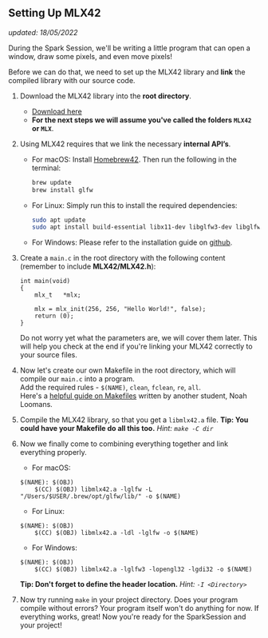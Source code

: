 ## Setting Up MLX42
*updated: 18/05/2022*

During the Spark Session, we'll be writing a little program that can open a window, draw some pixels, and even move pixels!

Before we can do that, we need to set up the MLX42 library and **link** the compiled library with our source code.

1. Download the MLX42 library into the **root directory**.
	- [Download here](https://github.com/codam-coding-college/MLX42)
    - **For the next steps we will assume you've called the folders `MLX42` or `MLX`**.

2. Using MLX42 requires that we link the necessary **internal API’s**.

    - For macOS: Install [Homebrew42](https://github.com/kube/42homebrew). Then run the following in the terminal:
		```bash
		brew update
		brew install glfw
		```

    - For Linux: Simply run this to install the required dependencies:
		```bash
		sudo apt update
		sudo apt install build-essential libx11-dev libglfw3-dev libglfw3 xorg-dev
		```

	- For Windows: Please refer to the installation guide on [github](https://github.com/codam-coding-college/MLX42).

3. Create a `main.c` in the root directory with the following content (remember to include **MLX42/MLX42.h**):
    ```
    int	main(void)
    {
    	mlx_t	*mlx;
    
    	mlx = mlx_init(256, 256, "Hello World!", false);
    	return (0);
    }
    ```
	Do not worry yet what the parameters are, we will cover them later.
    This will help you check at the end if you're linking your MLX42 correctly to your source files.

4. Now let's create our own Makefile in the root directory, which will compile our `main.c` into a program.  
    Add the required rules - `$(NAME)`, `clean`, `fclean`, `re`, `all`.  
    Here's a [helpful guide on Makefiles](https://noahloomans.com/tutorials/makefile/) written by another student, Noah Loomans.

5. Compile the MLX42 library, so that you get a `libmlx42.a` file.
    **Tip: You could have your Makefile do all this too.** *Hint: `make -C dir`*

6. Now we finally come to combining everything together and link everything properly.

	- For macOS:
    ```
    $(NAME): $(OBJ)
        $(CC) $(OBJ) libmlx42.a -lglfw -L "/Users/$USER/.brew/opt/glfw/lib/" -o $(NAME)
    ```

	- For Linux:
    ```
    $(NAME): $(OBJ)
        $(CC) $(OBJ) libmlx42.a -ldl -lglfw -o $(NAME)
    ```

	- For Windows:
    ```
    $(NAME): $(OBJ)
        $(CC) $(OBJ) libmlx42.a -lglfw3 -lopengl32 -lgdi32 -o $(NAME)
    ```

	**Tip: Don't forget to define the header location.** *Hint: `-I <Directory>`*

7. Now try running `make` in your project directory. Does your program compile without errors? Your program itself won't do anything for now. If everything works, great! Now you're ready for the SparkSession and your project!
